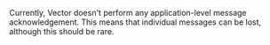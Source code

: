 Currently, Vector doesn't perform any application-level message acknowledgement. This means that individual messages can be lost, although this should be rare.
